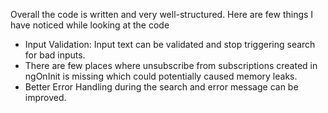 Overall the code is written and very well-structured. Here are few things I have noticed while looking at the code
   - Input Validation: Input text can be validated and stop triggering search for bad inputs.
   - There are few places where unsubscribe from subscriptions created in ngOnInit is missing which could potentially caused memory leaks.
   - Better Error Handling during the search and error message can be improved.
